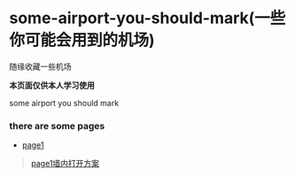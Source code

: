 # some-airport-you-should-mark(一些你可能会用到的机场)

随缘收藏一些机场

**本页面仅供本人学习使用**

some airport you should mark

### there are some pages
- [page1](https://fanqiangdang.com/thread-112-1-1.html)
> [page1墙内打开方案](https://fanqiangdang.com/thread-245-1-1.html)

